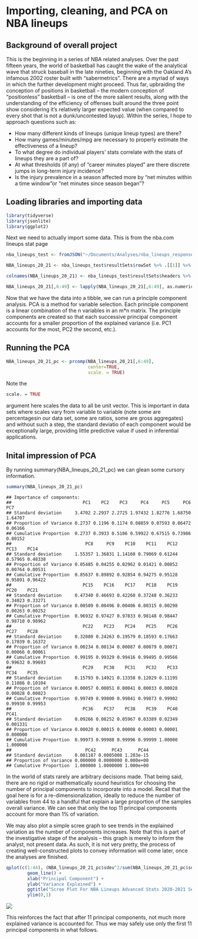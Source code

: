 Importing, cleaning, and PCA on NBA lineups
================

## Background of overall project

This is the beginning in a series of NBA related analyses. Over the past
fifteen years, the world of basketball has caught the wake of the
analytical wave that struck baseball in the late nineties, beginning
with the Oakland A’s infamous 2002 roster built with “sabermetrics”.
There are a myriad of ways in which the further development might
proceed. Thus far, upbraiding the conception of positions in basketball
– the modern conception of “positionless” basketball – is one of the
more salient results, along with the understanding of the efficiency of
offenses built around the three point show considering it’s relatively
larger expected value (when compared to every shot that is not a
dunk/uncontested layup). Within the series, I hope to approach questions
such as:

-   How many different kinds of lineups (unique lineup types) are there?
-   How many games/minutes/mpg are necessary to properly estimate the
    effectiveness of a lineup?
-   To what degree do individual players’ stats correlate with the stats
    of lineups they are a part of?
-   At what thresholds (if any) of “career minutes played” are there
    discrete jumps in long-term injury incidence?
-   Is the injury prevalence in a season affected more by “net minutes
    within a time window”or “net minutes since season began”?

## Loading libraries and importing data

``` r
library(tidyverse)
library(jsonlite)
library(ggplot2)
```

Next we need to actually import some data. This is from the nba.com
lineups stat page

``` r
nba_lineups_test <- fromJSON("~/Documents/Analyses/nba_lineups_response", flatten=F)

NBA_lineups_20_21 <- nba_lineups_test$resultSets$rowSet %>% .[[1]] %>% as_tibble()

colnames(NBA_lineups_20_21) <- nba_lineups_test$resultSets$headers %>% .[[1]]

NBA_lineups_20_21[,6:49] <- lapply(NBA_lineups_20_21[,6:49], as.numeric)
```

Now that we have the data into a tibble, we can run a principle
component analysis. PCA is a method for variable selection. Each
principle component is a linear combination of the n variables in an
m\*n matrix. The principle components are created so that each
successive principal component accounts for a smaller proportion of the
explained variance (i.e. PC1 accounts for the most, PC2 the second,
etc.).

## Running the PCA

``` r
NBA_lineups_20_21_pc <- prcomp(NBA_lineups_20_21[,6:49],
                               center=TRUE,
                               scale. = TRUE)
```

Note the

``` r
scale. = TRUE 
```

argument here scales the data to all be unit vector. This is important
in data sets where scales vary from variable to variable (note some are
percentagesin our data set, some are ratios, some are gross aggregates)
and without such a step, the standard deviatio of each component would
be exceptionally large, providing little predictive value if used in
inferential applications.

## Inital impression of PCA

By running summary(NBA\_lineups\_20\_21\_pc) we can glean some cursory
information.

``` r
summary(NBA_lineups_20_21_pc)
```

    ## Importance of components:
    ##                           PC1    PC2    PC3     PC4     PC5     PC6     PC7
    ## Standard deviation     3.4702 2.2937 2.2725 1.97432 1.82776 1.68750 1.64707
    ## Proportion of Variance 0.2737 0.1196 0.1174 0.08859 0.07593 0.06472 0.06166
    ## Cumulative Proportion  0.2737 0.3933 0.5106 0.59922 0.67515 0.73986 0.80152
    ##                            PC8     PC9    PC10    PC11    PC12    PC13    PC14
    ## Standard deviation     1.55357 1.36831 1.14160 0.79069 0.61244 0.57965 0.48338
    ## Proportion of Variance 0.05485 0.04255 0.02962 0.01421 0.00852 0.00764 0.00531
    ## Cumulative Proportion  0.85637 0.89892 0.92854 0.94275 0.95128 0.95891 0.96422
    ##                           PC15    PC16    PC17    PC18    PC19    PC20    PC21
    ## Standard deviation     0.47340 0.46693 0.42260 0.37248 0.36233 0.34023 0.33271
    ## Proportion of Variance 0.00509 0.00496 0.00406 0.00315 0.00298 0.00263 0.00252
    ## Cumulative Proportion  0.96932 0.97427 0.97833 0.98148 0.98447 0.98710 0.98962
    ##                           PC22    PC23    PC24    PC25    PC26    PC27    PC28
    ## Standard deviation     0.32080 0.24263 0.19579 0.18593 0.17663 0.17039 0.16372
    ## Proportion of Variance 0.00234 0.00134 0.00087 0.00079 0.00071 0.00066 0.00061
    ## Cumulative Proportion  0.99195 0.99329 0.99416 0.99495 0.99566 0.99632 0.99693
    ##                           PC29    PC30    PC31    PC32    PC33    PC34    PC35
    ## Standard deviation     0.15793 0.14921 0.13358 0.12029 0.11195 0.11086 0.10104
    ## Proportion of Variance 0.00057 0.00051 0.00041 0.00033 0.00028 0.00028 0.00023
    ## Cumulative Proportion  0.99749 0.99800 0.99841 0.99873 0.99902 0.99930 0.99953
    ##                           PC36    PC37    PC38    PC39    PC40     PC41
    ## Standard deviation     0.09266 0.08252 0.05967 0.03389 0.02349 0.001331
    ## Proportion of Variance 0.00020 0.00015 0.00008 0.00003 0.00001 0.000000
    ## Cumulative Proportion  0.99973 0.99988 0.99996 0.99999 1.00000 1.000000
    ##                            PC42      PC43      PC44
    ## Standard deviation     0.001187 0.0005008 1.203e-15
    ## Proportion of Variance 0.000000 0.0000000 0.000e+00
    ## Cumulative Proportion  1.000000 1.0000000 1.000e+00

In the world of stats rarely are arbitrary decisions made. That being
said, there are no rigid or mathematically sound heuristics for choosing
the number of principal components to incorporate into a model. Recall
that the goal here is for a re-dimensionalization, ideally to reduce the
number of variables from 44 to a handful that explain a large proportion
of the samples overall variance. We can see that only the top 11
principal components account for more than 1% of variation.

We may also plot a simple scree graph to see trends in the explained
variation as the number of components increases. Note that this is part
of the investigative stage of the analysis – this graph is merely to
inform the analyst, not present data. As such, it is not very pretty,
the process of creating well-constructed plots to convey information
will come later, once the analyses are finished.

``` r
qplot(c(1:44), (NBA_lineups_20_21_pc$sdev^2/sum(NBA_lineups_20_21_pc$sdev^2))) +
        geom_line() +
        xlab("Principal Component") +
        ylab("Variance Explained") +
        ggtitle("Scree Plot For NBA Lineups Advanced Stats 2020-2021 Season") +
        ylim(0,1)
```

![](NBA_lineups_PCA_files/figure-gfm/unnamed-chunk-6-1.png)<!-- -->

This reinforces the fact that after 11 principal components, not much
more explained variance is accounted for. Thus we may safely use only
the first 11 principal components in what follows.
